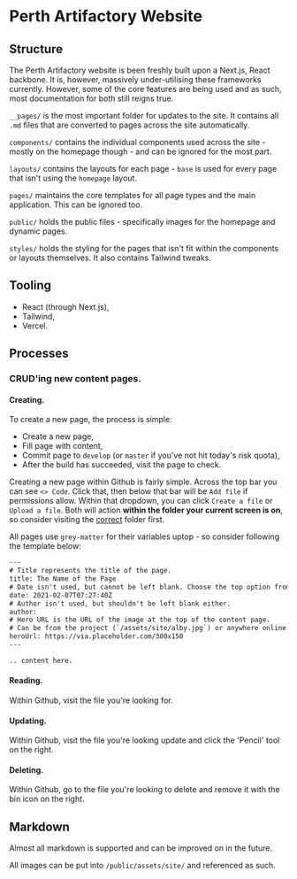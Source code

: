 # Perth Artifactory Website

## Structure

The Perth Artifactory website is been freshly built upon a Next.js, React backbone. It is, however, massively
under-utilising these frameworks currently. However, some of the core features are being used and as such, most
documentation for both still reigns true.

`__pages/` is the most important folder for updates to the site. It contains all `.md` files that are converted to pages
across the site automatically.

`components/` contains the individual components used across the site - mostly on the homepage though - and can be
ignored for the most part.

`layouts/` contains the layouts for each page - `base` is used for every page that isn't using the `homepage` layout.

`pages/` maintains the core templates for all page types and the main application. This can be ignored too.

`public/` holds the public files - specifically images for the homepage and dynamic pages.

`styles/` holds the styling for the pages that isn't fit within the components or layouts themselves. It also contains
Tailwind tweaks.

## Tooling

- React (through Next.js),
- Tailwind,
- Vercel.

## Processes

### CRUD'ing new content pages.

#### Creating.

To create a new page, the process is simple:

- Create a new page,
- Fill page with content,
- Commit page to `develop` (or `master` if you've not hit today's risk quota),
- After the build has succeeded, visit the page to check.

Creating a new page within Github is fairly simple. Across the top bar you can see `<> Code`. Click that, then below
that bar will be `Add file` if permissions allow. Within that dropdown, you can click `Create a file` or
`Upload a file`. Both will action **within the folder your current screen is on**, so consider visiting the
[correct](https://github.com/Perth-Artifactory/website/tree/develop/_pages) folder first.

All pages use `grey-matter` for their variables uptop - so consider following the template below:

```txt
---
# Title represents the title of the page.
title: The Name of the Page
# Date isn't used, but cannot be left blank. Choose the top option from https://www.utctime.net/ under 'UTC Date and Time in Various Formats'.
date: 2021-02-07T07:27:40Z
# Author isn't used, but shouldn't be left blank either.
author:
# Hero URL is the URL of the image at the top of the content page.
# Can be from the project (`/assets/site/alby.jpg`) or anywhere online (`https://via.placeholder.com/300x150`)
heroUrl: https://via.placeholder.com/300x150
---

.. content here.
```

#### Reading.

Within Github, visit the file you're looking for.

#### Updating.

Within Github, visit the file you're looking update and click the 'Pencil' tool on the right.

#### Deleting.

Within Github, go to the file you're looking to delete and remove it with the bin icon on the right.

## Markdown

Almost all markdown is supported and can be improved on in the future.

All images can be put into `/public/assets/site/` and referenced as such.
